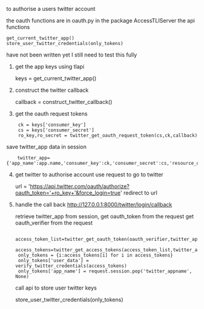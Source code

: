 to authorise a users twitter account

the oauth functions are in oauth.py in the package AccessTLIServer
the api functions 

    get_current_twitter_app()
    store_user_twitter_credentials(only_tokens)

have not been written yet
I still need to test this fully

1) get the app keys using tlapi 

   keys = get_current_twitter_app()

2) construct the twitter callback 

    callback = construct_twitter_callback()
 
3) get the oauth request tokens
    
   
        ck = keys['consumer_key']
        cs = keys['consumer_secret']
        ro_key,ro_secret = twitter_get_oauth_request_token(cs,ck,callback) 
  save twitter_app data in session

        twitter_app={'app_name':app.name,'consumer_key':ck,'consumer_secret':cs,'resource_owner_key':ro_key,'resource_owner_secret':ro_secret}
4) get twitter to authorise account
   use request to go to twitter

   url = 'https://api.twitter.com/oauth/authorize?oauth_token='+ro_key+'&force_login=true' 
  redirect to url

5) handle the call back 
   http://127.0.0.1:8000/twitter/login/callback
   
   retrieve twitter_app from session,
   get oauth_token from the request
   get oauth_verifier from the request

        access_token_list=twitter_get_oauth_token(oauth_verifier,twitter_app)
        access_tokens=twitter_get_access_tokens(access_token_list,twitter_app)
        only_tokens = {i:access_tokens[i] for i in access_tokens}
        only_tokens['user_data'] = verify_twitter_credentials(access_tokens)
        only_tokens['app_name'] = request.session.pop('twitter_appname', None)

    call api to store user twitter keys
 
    store_user_twitter_credentials(only_tokens)
